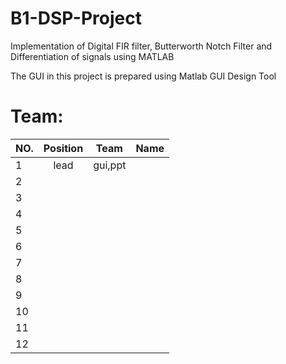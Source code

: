 # B1-DSP-Project
Implementation of Digital FIR filter, Butterworth Notch Filter and Differentiation of signals using MATLAB 

The GUI in this project is prepared using Matlab GUI Design Tool



 Team:
=============================

| NO.    | Position     | Team               | Name                       |
| :----- | :----------: | :----------------: | :-------------------------:|
|  1     |      lead        |      gui,ppt              |                            |
|  2     |              |                    |                            |
|    3    |              |                    |                            |
|   4     |              |                    |                            |
|   5    |              |                    |                            |
|   6     |              |                    |                            |
|   7     |              |                    |                            |
|   8    |              |                    |                            |
|   9     |              |                    |                            |
|   10     |              |                    |                            |
|   11    |              |                    |                            |
|   12    |              |                    |                            |
